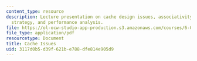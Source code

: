 ```yaml
---
content_type: resource
description: Lecture presentation on cache design issues, associativity, replacement
  strategy, and performance analysis.
file: https://ol-ocw-studio-app-production.s3.amazonaws.com/courses/6-004-computation-structures-spring-2009/3117d0b5d39f621be788dfe814e905d9_MIT6_004s09_lec16.pdf
file_type: application/pdf
resourcetype: Document
title: Cache Issues
uid: 3117d0b5-d39f-621b-e788-dfe814e905d9
---
```


